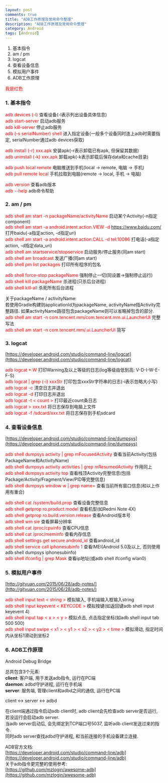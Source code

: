 ```yaml
---
layout: post
comments: true
title: "ADB工作原理及常用命令整理"
description: "ADB工作原理及常用命令整理"
category: Android
tags: [Android]
---
```


1. 基本指令        
2. am / pm        
3. logcat        
4. 查看设备信息        
5. 模拟用户事件        
6. ADB工作原理        

<!--more-->
<font color=red>我是红色</font>
### 1. 基本指令        

<font color=red>adb devices (-l)</font>    查看设备(-l表示列出设备具体信息)        
<font color=red>adb start-server</font>    启动adb服务        
<font color=red>adb kill-server</font>    停止adb服务        
<font color=red>adb (-s serialNumber) shell</font>      进入指定设备(一般多个设备同时连上adb时需要指定, serialNumber通过adb devices获取)        

<font color=red>adb install (-r) xxx.apk</font>    安装apk(-r表示卸载已有apk, 但保留其数据)        
<font color=red>adb uninstall (-k) xxx.apk</font>    卸载apk(-k表示卸载后保存data和cache目录)         

<font color=red>adb push local remote</font>    电脑推送到手机(local -> remote, 电脑 -> 手机)        
<font color=red>adb pull remote local</font>    手机拉取到电脑(remote -> local, 手机 -> 电脑)        

<font color=red>adb version</font>    查看adb版本        
<font color=red>adb --help</font>    adb命令帮助        

### 2. am / pm        

<font color=red>adb shell am start -n packageName/activityName</font>     启动某个Activity(-n指定component)        
<font color=red>adb shell am start -a android.intent.action.VIEW -d https://www.baidu.com/</font>     打开baidu(-a指定action, -d指定uri)        
<font color=red>adb shell am start -a android.intent.action.CALL -d tel:10086</font>     打电话(-a指定action, -d指定data_uri)        
<font color=red>adb shell am startservice/stopservice</font>    启动服务/停止服务(同am start)        
<font color=red>adb shell am broadcast</font>    发送广播(同am start)        
<font color=red>adb shell pm list packages</font>  打印所有程序的包名        

<font color=red>adb shell force-stop packageName</font>    强制停止一切(同设置->强制停止运行)        
<font color=red>adb shell kill packageName</font>    杀进程(只杀后台进程)        
<font color=red>adb shell kill-all</font>    杀死所有后台进程        

关于packageName / activityName:         
若使用Gradle构建则applicationId为packageName, activityName指Activity完整路径. 如果activityName路径包含packageName则可以省略掉包含的部分.        
<font color=red>adb shell am start -n com.tencent.mm/com.tencent.mm.ui.LauncherUI</font> 完整写法        
<font color=red>adb shell am start -n com.tencent.mm/.ui.LauncherUI</font> 简写        

### 3. logcat

[https://developer.android.com/studio/command-line/logcat](https://developer.android.com/studio/command-line/logcat)

<font color=red>adb logcat *:W</font>    打印Warning及以上等级的日志(log等级由低到高: V-D-I-W-E-F-S)        
<font color=red>adb logcat | grep (-i) xxxStr</font>    打印包含xxxStr字符串的日志(-i表示忽略大小写)        
<font color=red>adb logcat -c</font>    清空日志并退出        
<font color=red>adb logcat -d</font>    打印日志并退出        
<font color=red>adb logcat -t < count ></font>    打印最近count条日志        
<font color=red>adb logcat > xxx.txt</font>    将日志保存到电脑上文件        
<font color=red>adb logcat -f /sdcard/xxx.txt</font>    将日志保存到手机sdcard        

### 4. 查看设备信息

[https://developer.android.com/studio/command-line/dumpsys](https://developer.android.com/studio/command-line/dumpsys)

<font color=red>adb shell dumpsys activity | grep mFocusedActivity</font>    查看当前Activity(包括PackageName和ActivityName)        
<font color=red>adb shell dumpsys activity activities | grep mResumedActivity</font>    作用同上        
<font color=red>adb shell dumpsys activity top</font>    查看栈顶Activity完整信息(包括Package/Activity/Fragment/View/PID等完整信息)        
<font color=red>adb shell dumpsys window w | grep name=</font>    查看当前所有窗口信息(和以上作用有重合)        

<font color=red>adb shell cat /system/build.prop</font>    查看设备完整信息        
<font color=red>adb shell getprop ro.product.model</font>    查看机型(如Redmi Note 4X)        
<font color=red>adb shell getprop ro.build.version.release</font>    查看Android版本号        
<font color=red>adb shell wm sie</font>    查看屏幕分辨率        
<font color=red>adb shell cat /proc/cpuinfo</font>    查看CPU信息        
<font color=red>adb shell cat /proc/meminfo</font>    查看内存信息        
<font color=red>adb shell settings get secure android_id</font>    查看android_id        
<font color=red>adb shell service call iphonesubinfo 1</font>    查看IMEI(Android 5.0及以上, 否则使用adb shell dumpsys iphonesubinfo)        
<font color=red>adb shell ifconfig | grep Mask</font>    查看ip地址(或adb shell ifconfig wlan0)        

### 5. 模拟用户事件

[http://gityuan.com/2015/06/28/adb-notes/](http://gityuan.com/2015/06/28/adb-notes/)

<font color=red>adb shell input text < string ></font>    模拟输入, 手机端输入框输入string        
<font color=red>adb shell input keyevent < KEYCODE ></font> 模拟按键(如返回键adb shell input keyevent 4)        
<font color=red>adb shell input tap < x > < y ></font>    模拟点击, 点击指定坐标(如adb shell input tab 500 500)        
<font color=red>adb shell input swipe < x1 > < y1 > < x2 > < y2 > < time ></font>  模拟滑动, 指定时间内从坐标1滑动到坐标2        

### 6. ADB工作原理

Android Debug Bridge 

总共包含3个元素:        
**client**: 客户端, 用于发送adb指令, 运行在PC端        
**daemon**: adbd守护进程, 运行在手机端        
**server**: 服务端, 管理client和adbd之间的通信, 运行在PC端        

client <-> server <-> adbd

在client端通过指令启动adb client时, adb client会先检查adb server是否运行, 若没运行会启动adb server.	        
当adb server启动后, 会先绑定到TCP端口号5037, 监听adb client发送过来的指令.	        
同时adb server查找adbd守护进程, 和当前连接的手机设备建立连接.        

ADB官方文档:        
[https://developer.android.com/studio/command-line/adb](https://developer.android.com/studio/command-line/adb)        
关于adb指令更完整的使用参考:        
[https://github.com/mzlogin/awesome-adb](https://github.com/mzlogin/awesome-adb)        


